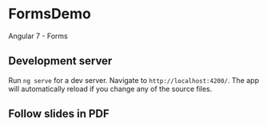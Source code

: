 # FormsDemo

Angular 7 - Forms

## Development server

Run `ng serve` for a dev server. Navigate to `http://localhost:4200/`. The app will automatically reload if you change any of the source files.

## Follow slides in PDF
